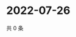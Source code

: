 # 2022-07-26

共 0 条

<!-- BEGIN WEIBO -->
<!-- 最后更新时间 Tue Jul 26 2022 16:20:02 GMT+0800 (China Standard Time) -->

<!-- END WEIBO -->
